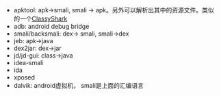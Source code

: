 - apktool: apk->smali, smali -> apk。另外可以解析出其中的资源文件。类似的一个[ClassyShark](https://blog.csdn.net/sp6645597/article/details/51301663)
- adb: android debug bridge
- smali/backsmali: dex-> smali, smali->dex
- jeb: apk->java
- dex2jar: dex->jar
- jd/jd-gui: class->java
- idea-smali
- ida
- xposed
- dalvik: android虚拟机， smali是上面的汇编语言